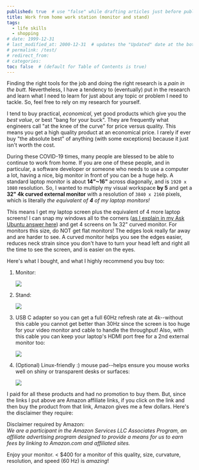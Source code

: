 ```yaml
---
published: true  # use "false" while drafting articles just before publishing
title: Work from home work station (monitor and stand)
tags: 
  - life skills
  - shopping
# date: 1999-12-31
# last_modified_at: 2000-12-31  # updates the "Updated" date at the bottom!
# permalink: /test/
# redirect_from: 
# categories: 
toc: false  # (default for Table of Contents is true)
---
```


Finding the right tools for the job and doing the right research is a _pain in the butt._ Nevertheless, I have a tendency to (eventually) put in the research and learn what I need to learn for just about any topic or problem I need to tackle. So, feel free to rely on my research for yourself. 

I tend to buy practical, _economical_, yet good products which give you the _best value_, or best "bang for your buck". They are frequently what engineers call "at the knee of the curve" for price versus quality. This means you get a high quality product at an economical price. I rarely if ever buy "the absolute best" of anything (with some exceptions) because it just isn't worth the cost.

During these COVID-19 times, many people are blessed to be able to continue to work from home. If you are one of these people, and in particular, a software developer or someone who needs to use a computer a lot, having a nice, big monitor in front of you can be a huge help. A standard laptop monitor is about **14"\~16"** across diagonally, and is `1920 x 1080` resolution. So, I wanted to multiply my visual workspace **by 5** and get a **32" 4k curved external monitor** with a resolution of `3840 x 2160` pixels, which is literally _the equivalent of **4** of my laptop monitors!_ 

This means I get my laptop screen plus the equivalent of 4 more laptop screens! I can snap my windows all to the corners ([as I explain in my Ask Ubuntu answer here](https://askubuntu.com/a/1089033/327339)) and get 4 screens on 1x 32" curved monitor. For monitors this size, do NOT get flat monitors! The edges look really far away and are harder to see. A curved monitor helps you see the edges easier, reduces neck strain since you don't have to turn your head left and right all the time to see the screen, and is easier on the eyes. 

Here's what I bought, and what I highly recommend you buy too:

1. Monitor: 

    <a href="https://www.amazon.com/dp/B083TDZJD7?&linkCode=li3&tag=wwwel-20&linkId=253c9e0a39a1d3ba85678489a71e8ad4&language=en_US&ref_=as_li_ss_il" target="_blank"><img border="0" src="//ws-na.amazon-adsystem.com/widgets/q?_encoding=UTF8&ASIN=B083TDZJD7&Format=_SL400_&ID=AsinImage&MarketPlace=US&ServiceVersion=20070822&WS=1&tag=wwwel-20&language=en_US" ></a><img src="https://ir-na.amazon-adsystem.com/e/ir?t=wwwel-20&language=en_US&l=li3&o=1&a=B083TDZJD7" width="1" height="1" border="0" alt="" style="border:none !important; margin:0px !important;" />

1. Stand: 

    <a href="https://www.amazon.com/dp/B07FQRY349?&linkCode=li2&tag=wwwel-20&linkId=ce79b95a8031f5b0205ec230c243b842&language=en_US&ref_=as_li_ss_il" target="_blank"><img border="0" src="//ws-na.amazon-adsystem.com/widgets/q?_encoding=UTF8&ASIN=B07FQRY349&Format=_SL400_&ID=AsinImage&MarketPlace=US&ServiceVersion=20070822&WS=1&tag=wwwel-20&language=en_US" ></a><img src="https://ir-na.amazon-adsystem.com/e/ir?t=wwwel-20&language=en_US&l=li2&o=1&a=B07FQRY349" width="1" height="1" border="0" alt="" style="border:none !important; margin:0px !important;" />

1. USB C adapter so you can get a full 60Hz refresh rate at 4k--without this cable you cannot get better than 30Hz since the screen is too huge for your video monitor and cable to handle the throughput! Also, with this cable you can keep your laptop's HDMI port free for a 2nd external monitor too: 

    <a href="https://www.amazon.com/dp/B07YDNSGY2?&linkCode=li3&tag=wwwel-20&linkId=88fc48417611716d4ff46c3a3a1ec6da&language=en_US&ref_=as_li_ss_il" target="_blank"><img border="0" src="//ws-na.amazon-adsystem.com/widgets/q?_encoding=UTF8&ASIN=B07YDNSGY2&Format=_SL250_&ID=AsinImage&MarketPlace=US&ServiceVersion=20070822&WS=1&tag=wwwel-20&language=en_US" ></a><img src="https://ir-na.amazon-adsystem.com/e/ir?t=wwwel-20&language=en_US&l=li3&o=1&a=B07YDNSGY2" width="1" height="1" border="0" alt="" style="border:none !important; margin:0px !important;" />

1. (Optional) Linux-friendly :) mouse pad--helps ensure you mouse works well on shiny or transparent desks or surfaces: 

    <a href="https://www.amazon.com/dp/B06XBBFTMJ?&linkCode=li3&tag=wwwel-20&linkId=559353e54d9ebf6763405c1a832edd2a&language=en_US&ref_=as_li_ss_il" target="_blank"><img border="0" src="//ws-na.amazon-adsystem.com/widgets/q?_encoding=UTF8&ASIN=B06XBBFTMJ&Format=_SL250_&ID=AsinImage&MarketPlace=US&ServiceVersion=20070822&WS=1&tag=wwwel-20&language=en_US" ></a><img src="https://ir-na.amazon-adsystem.com/e/ir?t=wwwel-20&language=en_US&l=li3&o=1&a=B06XBBFTMJ" width="1" height="1" border="0" alt="" style="border:none !important; margin:0px !important;" />


I paid for all these products and had no promotion to buy them. But, since the links I put above are Amazon affiliate links, if you click on the link and then buy the product from that link, Amazon gives me a few dollars. Here's the disclaimer they require:

Disclaimer required by Amazon:  
_We are a participant in the Amazon Services LLC Associates Program, an affiliate advertising program designed to provide a means for us to earn fees by linking to Amazon.com and affiliated sites._


Enjoy your monitor. < $400 for a monitor of this quality, size, curvature, resolution, and speed (60 Hz) is _amazing_!
